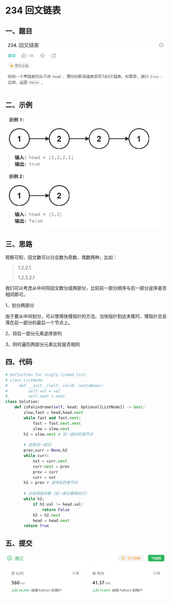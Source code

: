 # 234 回文链表

## 一、题目

![image-20231103100000424](./assets/image-20231103100000424.png)



## 二、示例

![image-20231103100016312](./assets/image-20231103100016312.png)



## 三、思路

观察可知，回文数可以分总数为奇数、偶数两种，比如：

> 1,2,2,1
>
> 1,2,3,2,1

我们可以考虑从中间将回文数分成两部分，比较前一部分顺序与后一部分逆序是否相同即可。

1、划分两部分

由于要从中间划分，可以使用快慢指针的方法。当快指针到达末尾时，慢指针总会落在前一部分的最后一个节点上。

2、将后一部分元素逆序排列

3、同时遍历两部分元素比较是否相同



## 四、代码

```python
# Definition for singly-linked list.
# class ListNode:
#     def __init__(self, val=0, next=None):
#         self.val = val
#         self.next = next
class Solution:
    def isPalindrome(self, head: Optional[ListNode]) -> bool:
        slow,fast = head,head.next
        while fast and fast.next:
            fast = fast.next.next
            slow = slow.next
        h2 = slow.next # 后一部分的首节点

        # 逆序后一部分
        prev,curr = None,h2
        while curr:
            nxt = curr.next
            curr.next = prev
            prev = curr
            curr = nxt
        h2 = prev # 逆序后的首节点

        # 比较两部分数（后一部分数相对少）
        while h2:
            if h2.val != head.val:
                return False
            h2 = h2.next
            head = head.next
        return True
```



## 五、提交

![image-20231103101048297](./assets/image-20231103101048297.png)